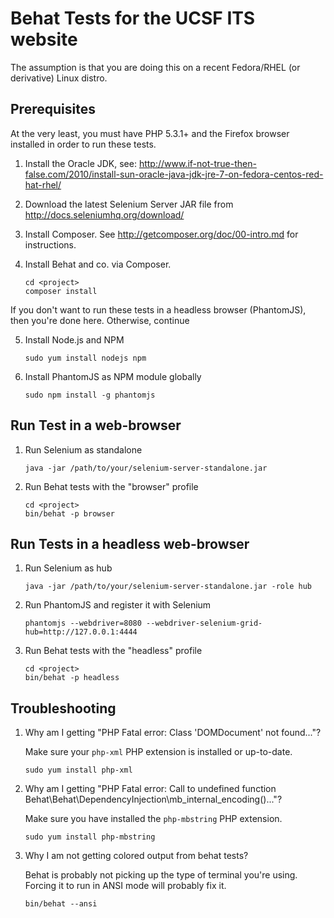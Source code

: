 # Behat Tests for the UCSF ITS website

The assumption is that you are doing this on a recent Fedora/RHEL (or derivative) Linux distro.

## Prerequisites

At the very least, you must have PHP 5.3.1+ and the Firefox browser installed in order to run these tests.

1. Install the Oracle JDK, see: http://www.if-not-true-then-false.com/2010/install-sun-oracle-java-jdk-jre-7-on-fedora-centos-red-hat-rhel/

2. Download the latest Selenium Server JAR file from http://docs.seleniumhq.org/download/

3. Install Composer. See http://getcomposer.org/doc/00-intro.md for instructions.

4. Install Behat and co. via Composer.

    ```
    cd <project>
    composer install
    ```

If you don't want to run these tests in a headless browser (PhantomJS), then you're done here. Otherwise, continue

5. Install Node.js and NPM

    ```
    sudo yum install nodejs npm
    ```

6.  Install PhantomJS as NPM module globally

    ```
    sudo npm install -g phantomjs
    ```


## Run Test in a web-browser

1. Run Selenium as standalone

    ```
    java -jar /path/to/your/selenium-server-standalone.jar
    ```
2. Run Behat tests with the "browser" profile

    ```
    cd <project>
    bin/behat -p browser
    ```
## Run Tests in a headless web-browser

1. Run Selenium as hub

    ```
    java -jar /path/to/your/selenium-server-standalone.jar -role hub
    ```

2. Run PhantomJS and register it with Selenium

    ```
    phantomjs --webdriver=8080 --webdriver-selenium-grid-hub=http://127.0.0.1:4444
    ```

3. Run Behat tests with the "headless" profile

    ```
    cd <project>
    bin/behat -p headless
    ```

## Troubleshooting

1. Why am I getting "PHP Fatal error:  Class 'DOMDocument' not found..."?

   Make sure your `php-xml` PHP extension is installed or up-to-date.

    ```
    sudo yum install php-xml
    ```

2. Why am I getting "PHP Fatal error:  Call to undefined function Behat\Behat\DependencyInjection\mb_internal_encoding()..."?

   Make sure you have installed the `php-mbstring` PHP extension.

    ```
    sudo yum install php-mbstring
    ```

3. Why I am not getting colored output from behat tests?

   Behat is probably not picking up the type of terminal you're using.  Forcing it to run in ANSI mode will probably fix it.

    ```
    bin/behat --ansi
    ```
